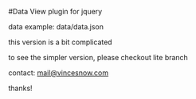 #Data View plugin for jquery

data example: data/data.json

this version is a bit complicated

to see the simpler version, please checkout lite branch

contact: mail@vincesnow.com

thanks!
